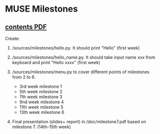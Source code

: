 # MUSE Milestones

## [contents PDF](https://github.com/jahrWork/MUSE_orbits_S1/blob/master/doc/MUSE_weekly_milestones.pdf)

Create:

1. /sources/milestones/hello.py. It should print "Hello" (first week)
2. /sources/milestones/hello_name.py. It should take input name xxx from keyboard and print "Hello xxxx" (first week)
3. /sources/milestones/menu.py to cover different points of milestones from 2 to 6.
     * 3rd week milestone 1
     * 5th week milestone 2
     * 7th week milestone 3
     * 9nd week milestone 4
     * 11th week milestone 5
     * 13th week milestone 6

4. Final presentation (slides+ report) in /doc/milestone7.pdf based on milestone 7. (14th-15th week)
